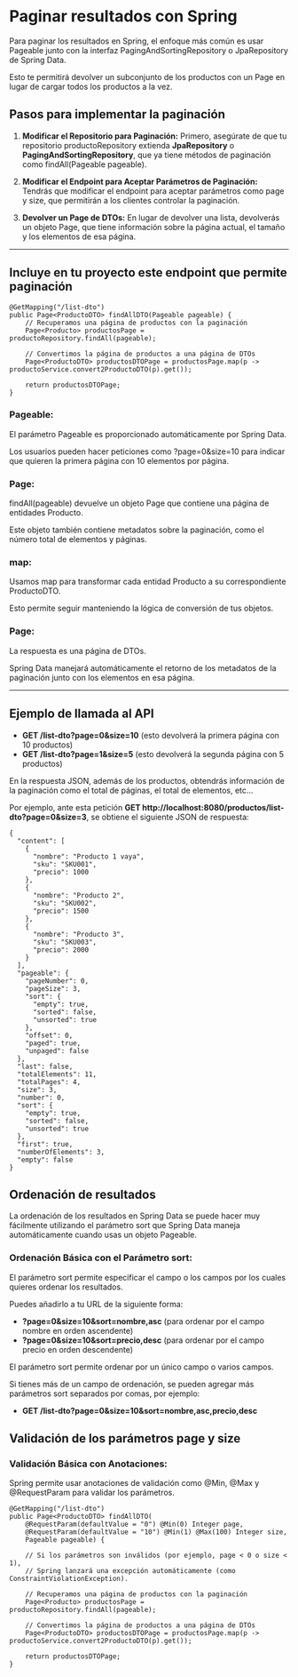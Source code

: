 # Paginar resultados con Spring

Para paginar los resultados en Spring, el enfoque más común es usar Pageable junto con la interfaz PagingAndSortingRepository o JpaRepository de Spring Data. 

Esto te permitirá devolver un subconjunto de los productos con un Page en lugar de cargar todos los productos a la vez.


## Pasos para implementar la paginación

1. **Modificar el Repositorio para Paginación:** Primero, asegúrate de que tu repositorio productoRepository extienda **JpaRepository** o **PagingAndSortingRepository**, que ya tiene métodos de paginación como findAll(Pageable pageable).

2. **Modificar el Endpoint para Aceptar Parámetros de Paginación:** Tendrás que modificar el endpoint para aceptar parámetros como page y size, que permitirán a los clientes controlar la paginación.

3. **Devolver un Page de DTOs:** En lugar de devolver una lista, devolverás un objeto Page<ProductoDTO>, que tiene información sobre la página actual, el tamaño y los elementos de esa página.

___

## Incluye en tu proyecto este endpoint que permite paginación

```
@GetMapping("/list-dto")
public Page<ProductoDTO> findAllDTO(Pageable pageable) {
    // Recuperamos una página de productos con la paginación
    Page<Producto> productosPage = productoRepository.findAll(pageable);

    // Convertimos la página de productos a una página de DTOs
    Page<ProductoDTO> productosDTOPage = productosPage.map(p -> productoService.convert2ProductoDTO(p).get());

    return productosDTOPage;
}

```

### Pageable:

El parámetro Pageable es proporcionado automáticamente por Spring Data. 

Los usuarios pueden hacer peticiones como ?page=0&size=10 para indicar que quieren la primera página con 10 elementos por página.

### Page<Producto>:

findAll(pageable) devuelve un objeto Page que contiene una página de entidades Producto. 

Este objeto también contiene metadatos sobre la paginación, como el número total de elementos y páginas.


### map:

Usamos map para transformar cada entidad Producto a su correspondiente ProductoDTO. 

Esto permite seguir manteniendo la lógica de conversión de tus objetos.


### Page<ProductoDTO>:

La respuesta es una página de DTOs. 

Spring Data manejará automáticamente el retorno de los metadatos de la paginación junto con los elementos en esa página.

___

## Ejemplo de llamada al API

- **GET /list-dto?page=0&size=10** (esto devolverá la primera página con 10 productos)
- **GET /list-dto?page=1&size=5** (esto devolverá la segunda página con 5 productos)

En la respuesta JSON, además de los productos, obtendrás información de la paginación como el total de páginas, el total de elementos, etc...

Por ejemplo, ante esta petición **GET http://localhost:8080/productos/list-dto?page=0&size=3**, se obtiene el siguiente JSON de respuesta:

```
{
  "content": [
    {
      "nombre": "Producto 1 vaya",
      "sku": "SKU001",
      "precio": 1000
    },
    {
      "nombre": "Producto 2",
      "sku": "SKU002",
      "precio": 1500
    },
    {
      "nombre": "Producto 3",
      "sku": "SKU003",
      "precio": 2000
    }
  ],
  "pageable": {
    "pageNumber": 0,
    "pageSize": 3,
    "sort": {
      "empty": true,
      "sorted": false,
      "unsorted": true
    },
    "offset": 0,
    "paged": true,
    "unpaged": false
  },
  "last": false,
  "totalElements": 11,
  "totalPages": 4,
  "size": 3,
  "number": 0,
  "sort": {
    "empty": true,
    "sorted": false,
    "unsorted": true
  },
  "first": true,
  "numberOfElements": 3,
  "empty": false
}
```

## Ordenación de resultados

La ordenación de los resultados en Spring Data se puede hacer muy fácilmente utilizando el parámetro sort que Spring Data maneja automáticamente cuando usas un objeto Pageable.

### Ordenación Básica con el Parámetro sort:

El parámetro sort permite especificar el campo o los campos por los cuales quieres ordenar los resultados. 

Puedes añadirlo a tu URL de la siguiente forma:

- **?page=0&size=10&sort=nombre,asc** (para ordenar por el campo nombre en orden ascendente)
- **?page=0&size=10&sort=precio,desc** (para ordenar por el campo precio en orden descendente)

El parámetro sort permite ordenar por un único campo o varios campos. 

Si tienes más de un campo de ordenación, se pueden agregar más parámetros sort separados por comas, por ejemplo:

- **GET /list-dto?page=0&size=10&sort=nombre,asc,precio,desc**


## Validación de los parámetros page y size

### Validación Básica con Anotaciones:

Spring permite usar anotaciones de validación como @Min, @Max y @RequestParam para validar los parámetros.

```
@GetMapping("/list-dto")
public Page<ProductoDTO> findAllDTO(
    @RequestParam(defaultValue = "0") @Min(0) Integer page, 
    @RequestParam(defaultValue = "10") @Min(1) @Max(100) Integer size, 
    Pageable pageable) {

    // Si los parámetros son inválidos (por ejemplo, page < 0 o size < 1), 
    // Spring lanzará una excepción automáticamente (como ConstraintViolationException).
    
    // Recuperamos una página de productos con la paginación
    Page<Producto> productosPage = productoRepository.findAll(pageable);

    // Convertimos la página de productos a una página de DTOs
    Page<ProductoDTO> productosDTOPage = productosPage.map(p -> productoService.convert2ProductoDTO(p).get());

    return productosDTOPage;
}
```